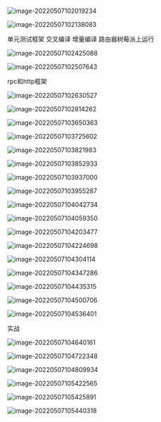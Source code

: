 ![image-20220507102019234](C:/Users/YourTreeDad/AppData/Roaming/Typora/typora-user-images/image-20220507102019234.png)



![image-20220507102138083](%E9%9D%92%E8%AE%AD%E8%90%A5.assets/image-20220507102138083.png)



单元测试框架 交叉编译 增量编译  路由器树莓派上运行 



![image-20220507102425088](%E9%9D%92%E8%AE%AD%E8%90%A5.assets/image-20220507102425088.png)



![image-20220507102507643](%E9%9D%92%E8%AE%AD%E8%90%A5.assets/image-20220507102507643.png)



rpc和http框架 

![image-20220507102630527](%E9%9D%92%E8%AE%AD%E8%90%A5.assets/image-20220507102630527.png)



![image-20220507102814262](%E9%9D%92%E8%AE%AD%E8%90%A5.assets/image-20220507102814262.png)



![image-20220507103650363](%E9%9D%92%E8%AE%AD%E8%90%A5.assets/image-20220507103650363.png)



![image-20220507103725602](%E9%9D%92%E8%AE%AD%E8%90%A5.assets/image-20220507103725602.png)



![image-20220507103821983](%E9%9D%92%E8%AE%AD%E8%90%A5.assets/image-20220507103821983.png)



![image-20220507103852933](%E9%9D%92%E8%AE%AD%E8%90%A5.assets/image-20220507103852933.png)



![image-20220507103937000](%E9%9D%92%E8%AE%AD%E8%90%A5.assets/image-20220507103937000.png)



![image-20220507103955287](%E9%9D%92%E8%AE%AD%E8%90%A5.assets/image-20220507103955287.png)



![image-20220507104042734](%E9%9D%92%E8%AE%AD%E8%90%A5.assets/image-20220507104042734.png)



![image-20220507104059350](%E9%9D%92%E8%AE%AD%E8%90%A5.assets/image-20220507104059350.png)



![image-20220507104203477](%E9%9D%92%E8%AE%AD%E8%90%A5.assets/image-20220507104203477.png)



![image-20220507104224698](%E9%9D%92%E8%AE%AD%E8%90%A5.assets/image-20220507104224698.png)



![image-20220507104304114](%E9%9D%92%E8%AE%AD%E8%90%A5.assets/image-20220507104304114.png)



![image-20220507104347286](%E9%9D%92%E8%AE%AD%E8%90%A5.assets/image-20220507104347286.png)



![image-20220507104435315](%E9%9D%92%E8%AE%AD%E8%90%A5.assets/image-20220507104435315.png)



![image-20220507104500706](%E9%9D%92%E8%AE%AD%E8%90%A5.assets/image-20220507104500706.png)



![image-20220507104536401](%E9%9D%92%E8%AE%AD%E8%90%A5.assets/image-20220507104536401.png)



实战

![image-20220507104640161](%E9%9D%92%E8%AE%AD%E8%90%A5.assets/image-20220507104640161.png)



![image-20220507104722348](%E9%9D%92%E8%AE%AD%E8%90%A5.assets/image-20220507104722348.png)



![image-20220507104809934](%E9%9D%92%E8%AE%AD%E8%90%A5.assets/image-20220507104809934.png)



![image-20220507105422565](%E9%9D%92%E8%AE%AD%E8%90%A5.assets/image-20220507105422565.png)



![image-20220507105425891](%E9%9D%92%E8%AE%AD%E8%90%A5.assets/image-20220507105425891.png)



![image-20220507105440318](%E9%9D%92%E8%AE%AD%E8%90%A5.assets/image-20220507105440318.png)




